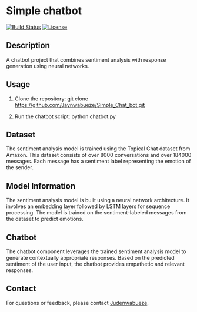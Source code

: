 # Simple chatbot

[![Build Status](https://img.shields.io/travis/Jaynwabueze/Simple_Chat_bot.svg)](https://travis-ci.org/Jaynwabueze/Simple_Chat_bot)
[![License](https://img.shields.io/github/license/Jaynwabueze/Simple_Chat_bot.svg)](https://github.com/Jaynwabueze/Simple_Chat_bot/blob/master/LICENSE)

## Description
A chatbot project that combines sentiment analysis with response generation using neural networks.

## Usage

1. Clone the repository: git clone https://github.com/Jaynwabueze/Simple_Chat_bot.git

2. Run the chatbot script: python chatbot.py


## Dataset

The sentiment analysis model is trained using the Topical Chat dataset from Amazon. This dataset consists of over 8000 conversations and over 184000 messages. Each message has a sentiment label representing the emotion of the sender.

## Model Information

The sentiment analysis model is built using a neural network architecture. It involves an embedding layer followed by LSTM layers for sequence processing. The model is trained on the sentiment-labeled messages from the dataset to predict emotions.

## Chatbot

The chatbot component leverages the trained sentiment analysis model to generate contextually appropriate responses. Based on the predicted sentiment of the user input, the chatbot provides empathetic and relevant responses.

## Contact

For questions or feedback, please contact [Judenwabueze](mailto:judenwabueze6262:@gmail.com).

